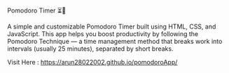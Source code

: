 Pomodoro Timer ⏳🍅

A simple and customizable Pomodoro Timer built using HTML, CSS, and JavaScript.
This app helps you boost productivity by following the Pomodoro Technique — a time management method that breaks work into intervals (usually 25 minutes), separated by short breaks.

Visit Here : https://arun28022002.github.io/pomodoroApp/
